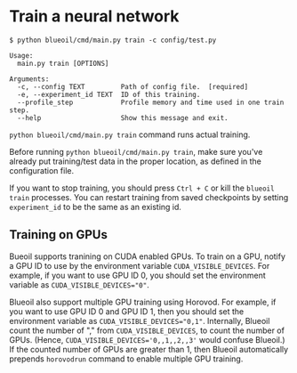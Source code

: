 # Train a neural network


```
$ python blueoil/cmd/main.py train -c config/test.py

Usage:
  main.py train [OPTIONS]

Arguments:
  -c, --config TEXT         Path of config file.  [required]
  -e, --experiment_id TEXT  ID of this training.
  --profile_step            Profile memory and time used in one train step.
  --help                    Show this message and exit.
```

`python blueoil/cmd/main.py train` command runs actual training.

Before running `python blueoil/cmd/main.py train`, make sure you've already put training/test data in the proper location, as defined in the configuration file.

If you want to stop training, you should press `Ctrl + C` or kill the `blueoil train` processes. You can restart training from saved checkpoints by setting `experiment_id` to be the same as an existing id.

## Training on GPUs

Bueoil supports tranining on CUDA enabled GPUs. To train on a GPU, notify a GPU ID to use by the environment variable `CUDA_VISIBLE_DEVICES`. For example, if you want to use GPU ID 0, you should set the environment variable as `CUDA_VISIBLE_DEVICES="0"`.

Blueoil also support multiple GPU training using Horovod. For example, if you want to use GPU ID 0 and GPU ID 1, then you should set the environment variable as `CUDA_VISIBLE_DEVICES="0,1"`. Internally, Blueoil count the number of "," from `CUDA_VISIBLE_DEVICES`, to count the number of GPUs. (Hence, `CUDA_VISIBLE_DEVICES='0,,1,,2,,3'` would confuse Blueoil.) If the counted number of GPUs are greater than 1, then Blueoil automatically prepends `horovodrun` command to enable multiple GPU training.
